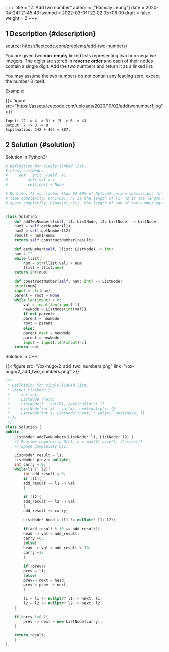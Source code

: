 +++
title = "2. Add two number"
author = ["Ramsay Leung"]
date = 2020-04-24T21:45:43
lastmod = 2022-03-01T22:02:05+08:00
draft = false
weight = 2
+++

## <span class="section-num">1</span> Description {#description}

source: <https://leetcode.com/problems/add-two-numbers/>

You are given two **non-empty** linked lists representing two non-negative integers. The digits are stored in **reverse order** and each of their nodes contain a single digit. Add the two numbers and return it as a linked list.

You may assume the two numbers do not contain any leading zero, except the number 0 itself.

Example:

{{< figure src="https://assets.leetcode.com/uploads/2020/10/02/addtwonumber1.jpg" >}}

```text
Input: (2 -> 4 -> 3) + (5 -> 6 -> 4)
Output: 7 -> 0 -> 8
Explanation: 342 + 465 = 807.
```


## <span class="section-num">2</span> Solution {#solution}

Solution in Python3:

```python
# Definition for singly-linked list.
# class ListNode:
#     def __init__(self, x):
#         self.val = x
#         self.next = None

# Runtime: 72 ms, faster than 62.00% of Python3 online submissions for Add Two Numbers.
# time complexity: O(n1+n2), n1 is the length of l1, n2 is the length of l2
# space complexity: O(max(n1,n2)), the length of sum of two number equals the larger's


class Solution:
    def addTwoNumbers(self, l1: ListNode, l2: ListNode) -> ListNode:
	num1 = self.getNumber(l1)
	num2 = self.getNumber(l2)
	result = num1+num2
	return self.constructNumber(result)

    def getNumber(self, llist: ListNode) -> int:
	num = ""
	while llist:
	    num = str(llist.val) + num
	    llist = llist.next
	return int(num)

    def constructNumber(self, num: int) -> ListNode:
	print(num)
	input = str(num)
	parent = root = None
	while len(input) > 0:
	    val = input[len(input)-1]
	    newNode = ListNode(int(val))
	    if not parent:
		parent = newNode
		root = parent
	    else:
		parent.next = newNode
		parent = newNode
	    input = input[:len(input)-1]
	return root

```

Solution in C++:

{{< figure src="/ox-hugo/2_add_two_numbers.png" link="/ox-hugo/2_add_two_numbers.png" >}}

```c++
/**
 * Definition for singly-linked list.
 * struct ListNode {
 *     int val;
 *     ListNode *next;
 *     ListNode() : val(0), next(nullptr) {}
 *     ListNode(int x) : val(x), next(nullptr) {}
 *     ListNode(int x, ListNode *next) : val(x), next(next) {}
 * };
 */
class Solution {
public:
    ListNode* addTwoNumbers(ListNode* l1, ListNode* l2) {
	// Runtime complexity O(n), n = max(l1.size(), l2.size())
	// Space complexity O(1)

	ListNode* result = l1;
	ListNode* prev = nullptr;
	int carry = 0;
	while(l1 || l2){
	    int add_result = 0;
	    if (l1){
		add_result += l1 -> val;
	    }

	    if (l2){
		add_result += l2 -> val;
	    }
	    add_result += carry;

	    ListNode* head = (l1 != nullptr? l1: l2);

	    if(add_result % 10 == add_result){
		head -> val = add_result;
		carry =0;
	    }else{
		head -> val = add_result % 10;
		carry =1;
	    }

	    if(!prev){
		prev = l1;
	    }else{
		prev-> next = head;
		prev = prev -> next;
	    }

	    l1 = l1 != nullptr? l1 -> next: l1;
	    l2 = l2 != nullptr? l2 -> next: l2;
	}

	if(carry !=0 ){
	    prev -> next = new ListNode(carry);
	}

	return result;
    }
};
```
